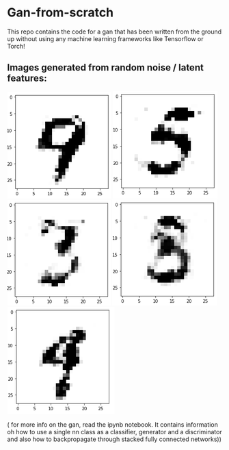 # Gan-from-scratch
This repo contains the code for a gan that has been written from the ground up without using any machine learning frameworks like Tensorflow or Torch!

## Images generated from random noise / latent features:
<img src="readme_images/o1.PNG" />
<img src="readme_images/o2.PNG" />
<img src="readme_images/o3.PNG" />
<img src="readme_images/o4.PNG" />
<img src="readme_images/o5.PNG" />

( for more info on the gan, read the ipynb notebook. It contains information oh how to use a single nn class as a classifier, generator and a discriminator and also how to backpropagate through stacked fully connected networks))
